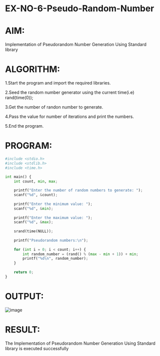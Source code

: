 # EX-NO-6-Pseudo-Random-Number

# AIM: 
Implementation of Pseudorandom Number Generation Using Standard library

# ALGORITHM:
1.Start the program and import the required libraries.

2.Seed the random number generator using the current time(i.e) rand(time(0));

3.Get the number of randon number to generate.

4.Pass the value for number of iterations and print the numbers.

5.End the program.

# PROGRAM:
```python
#include <stdio.h>
#include <stdlib.h>
#include <time.h>

int main() {
    int count, min, max;
    
    printf("Enter the number of random numbers to generate: ");
    scanf("%d", &count);
    
    printf("Enter the minimum value: ");
    scanf("%d", &min);
    
    printf("Enter the maximum value: ");
    scanf("%d", &max);
    
    srand(time(NULL));
    
    printf("Pseudorandom numbers:\n");
    
    for (int i = 0; i < count; i++) {
        int random_number = (rand() % (max - min + 1)) + min;
        printf("%d\n", random_number);
    }
    
    return 0;
}

```

# OUTPUT:
![image](https://github.com/user-attachments/assets/19c799c8-f343-41b3-95b3-57ab56b57883)


# RESULT:
The Implementation of Pseudorandom Number Generation Using Standard library is executed successfully
